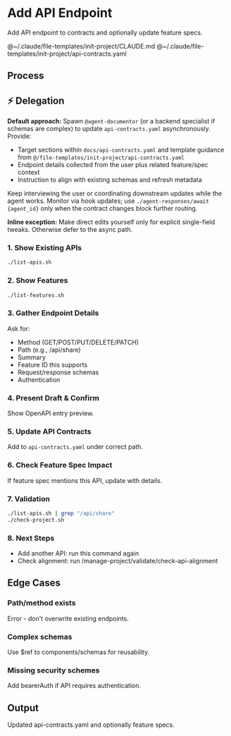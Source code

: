 # Add API Endpoint

Add API endpoint to contracts and optionally update feature specs.

@~/.claude/file-templates/init-project/CLAUDE.md
@~/.claude/file-templates/init-project/api-contracts.yaml

## Process

## ⚡ Delegation

**Default approach:** Spawn `@agent-documentor` (or a backend specialist if schemas are complex) to update `api-contracts.yaml` asynchronously. Provide:
- Target sections within `docs/api-contracts.yaml` and template guidance from `@/file-templates/init-project/api-contracts.yaml`
- Endpoint details collected from the user plus related feature/spec context
- Instruction to align with existing schemas and refresh metadata

Keep interviewing the user or coordinating downstream updates while the agent works. Monitor via hook updates; use `./agent-responses/await {agent_id}` only when the contract changes block further routing.

**Inline exception:** Make direct edits yourself only for explicit single-field tweaks. Otherwise defer to the async path.

### 1. Show Existing APIs
```bash
./list-apis.sh
```

### 2. Show Features
```bash
./list-features.sh
```

### 3. Gather Endpoint Details
Ask for:
- Method (GET/POST/PUT/DELETE/PATCH)
- Path (e.g., /api/share)
- Summary
- Feature ID this supports
- Request/response schemas
- Authentication

### 4. Present Draft & Confirm
Show OpenAPI entry preview.

### 5. Update API Contracts
Add to `api-contracts.yaml` under correct path.

### 6. Check Feature Spec Impact
If feature spec mentions this API, update with details.

### 7. Validation
```bash
./list-apis.sh | grep "/api/share"
./check-project.sh
```

### 8. Next Steps
- Add another API: run this command again
- Check alignment: run /manage-project/validate/check-api-alignment

## Edge Cases

### Path/method exists
Error - don't overwrite existing endpoints.

### Complex schemas
Use $ref to components/schemas for reusability.

### Missing security schemes
Add bearerAuth if API requires authentication.

## Output
Updated api-contracts.yaml and optionally feature specs.
